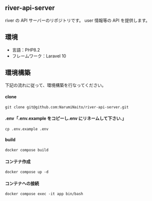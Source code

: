 ## river-api-server

river の API サーバーのリポジトリです。
user 情報等の API を提供します。

## 環境

- 言語：PHP8.2
- フレームワーク：Laravel 10

## 環境構築

下記の流れに従って、環境構築を行なってください。

#### clone

```
git clone git@github.com:NarumiNaito/river-api-server.git
```

#### .env「.env.example をコピーし.env にリネームして下さい.」

```
cp .env.example .env
```

#### build

```
docker compose build
```

#### コンテナ作成

```
docker compose up -d
```

#### コンテナへの接続

```
docker compose exec -it app bin/bash
```
